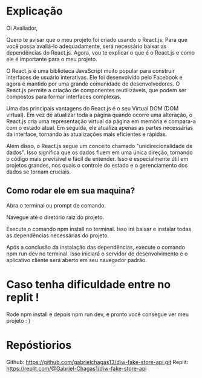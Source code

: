 # Explicação 
Oi Avaliador,

Quero te avisar que o meu projeto foi criado usando o React.js. Para que você possa avaliá-lo adequadamente, será necessário baixar as dependências do React.js. Agora, vou te explicar o que é o React.js e como ele é importante para o meu projeto.

O React.js é uma biblioteca JavaScript muito popular para construir interfaces de usuário interativas. Ele foi desenvolvido pelo Facebook e agora é mantido por uma grande comunidade de desenvolvedores. O React.js permite a criação de componentes reutilizáveis, que podem ser compostos para formar interfaces complexas.

Uma das principais vantagens do React.js é o seu Virtual DOM (DOM virtual). Em vez de atualizar toda a página quando ocorre uma alteração, o React.js cria uma representação virtual da página em memória e compara-a com o estado atual. Em seguida, ele atualiza apenas as partes necessárias da interface, tornando as atualizações mais eficientes e rápidas.

Além disso, o React.js segue um conceito chamado "unidirecionalidade de dados". Isso significa que os dados fluem em uma única direção, tornando o código mais previsível e fácil de entender. Isso é especialmente útil em projetos grandes, nos quais o controle do estado e o gerenciamento dos dados se tornam cruciais.

## Como rodar ele em sua maquina? 

Abra o terminal ou prompt de comando.

Navegue até o diretório raiz do projeto.

Execute o comando npm install no terminal. Isso irá baixar e instalar todas as dependências necessárias do projeto.

Após a conclusão da instalação das dependências, execute o comando npm run dev no terminal. Isso iniciará o servidor de desenvolvimento e o aplicativo cliente será aberto em seu navegador padrão.

# Caso tenha dificuldade entre no replit ! 

Rode npm install e depois npm run dev, e pronto você consegue ver meu projeto : ) 


# Repóstiorios

Github: https://github.com/gabrielchagas13/diw-fake-store-api.git
Replit: https://replit.com/@Gabriel-Chagas1/diw-fake-store-api
